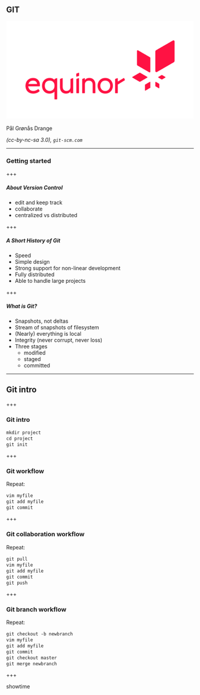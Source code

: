 ## GIT


![equinor](https://raw.githubusercontent.com/pgdr/talks/master/itdagene/equinor.png)

Pål Grønås Drange

_(cc-by-nc-sa 3.0), `git-scm.com`_

---

### Getting started



+++
##### About Version Control

* edit and keep track
* collaborate
* centralized vs distributed


+++
##### A Short History of Git

* Speed
* Simple design
* Strong support for non-linear development
* Fully distributed
* Able to handle large projects


+++
##### What is Git?

* Snapshots, not deltas
* Stream of snapshots of filesystem
* (Nearly) everything is local
* Integrity (never corrupt, never loss)
* Three stages
  * modified
  * staged
  * committed

---

## Git intro

+++
### Git intro

```
mkdir project
cd project
git init
```



+++
### Git workflow

Repeat:

```
vim myfile
git add myfile
git commit
```


+++
### Git collaboration workflow

Repeat:

```
git pull
vim myfile
git add myfile
git commit
git push
```


+++
### Git branch workflow

Repeat:

```
git checkout -b newbranch
vim myfile
git add myfile
git commit
git checkout master
git merge newbranch
```


+++

showtime
